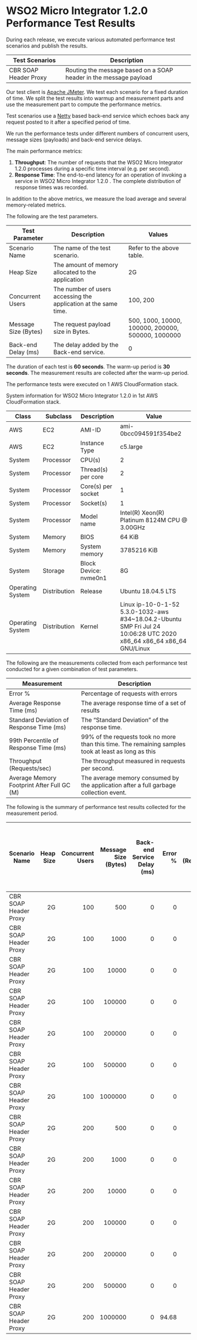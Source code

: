 # WSO2 Micro Integrator 1.2.0 Performance Test Results

During each release, we execute various automated performance test scenarios and publish the results.

| Test Scenarios | Description |
| --- | --- |
| CBR SOAP Header Proxy | Routing the message based on a SOAP header in the message payload |

Our test client is [Apache JMeter](https://jmeter.apache.org/index.html). We test each scenario for a fixed duration of
time. We split the test results into warmup and measurement parts and use the measurement part to compute the
performance metrics.

Test scenarios use a [Netty](https://netty.io/) based back-end service which echoes back any request
posted to it after a specified period of time.

We run the performance tests under different numbers of concurrent users, message sizes (payloads) and back-end service
delays.

The main performance metrics:

1. **Throughput**: The number of requests that the WSO2 Micro Integrator 1.2.0 processes during a specific time interval (e.g. per second).
2. **Response Time**: The end-to-end latency for an operation of invoking a service in WSO2 Micro Integrator 1.2.0 . The complete distribution of response times was recorded.

In addition to the above metrics, we measure the load average and several memory-related metrics.

The following are the test parameters.

| Test Parameter | Description | Values |
| --- | --- | --- |
| Scenario Name | The name of the test scenario. | Refer to the above table. |
| Heap Size | The amount of memory allocated to the application | 2G |
| Concurrent Users | The number of users accessing the application at the same time. | 100, 200 |
| Message Size (Bytes) | The request payload size in Bytes. | 500, 1000, 10000, 100000, 200000, 500000, 1000000 |
| Back-end Delay (ms) | The delay added by the Back-end service. | 0 |

The duration of each test is **60 seconds**. The warm-up period is **30 seconds**.
The measurement results are collected after the warm-up period.

The performance tests were executed on 1 AWS CloudFormation stack.


System information for WSO2 Micro Integrator 1.2.0 in 1st AWS CloudFormation stack.

| Class | Subclass | Description | Value |
| --- | --- | --- | --- |
| AWS | EC2 | AMI-ID | ami-0bcc094591f354be2 |
| AWS | EC2 | Instance Type | c5.large |
| System | Processor | CPU(s) | 2 |
| System | Processor | Thread(s) per core | 2 |
| System | Processor | Core(s) per socket | 1 |
| System | Processor | Socket(s) | 1 |
| System | Processor | Model name | Intel(R) Xeon(R) Platinum 8124M CPU @ 3.00GHz |
| System | Memory | BIOS | 64 KiB |
| System | Memory | System memory | 3785216 KiB |
| System | Storage | Block Device: nvme0n1 | 8G |
| Operating System | Distribution | Release | Ubuntu 18.04.5 LTS |
| Operating System | Distribution | Kernel | Linux ip-10-0-1-52 5.3.0-1032-aws #34~18.04.2-Ubuntu SMP Fri Jul 24 10:06:28 UTC 2020 x86_64 x86_64 x86_64 GNU/Linux |


The following are the measurements collected from each performance test conducted for a given combination of
test parameters.

| Measurement | Description |
| --- | --- |
| Error % | Percentage of requests with errors |
| Average Response Time (ms) | The average response time of a set of results |
| Standard Deviation of Response Time (ms) | The “Standard Deviation” of the response time. |
| 99th Percentile of Response Time (ms) | 99% of the requests took no more than this time. The remaining samples took at least as long as this |
| Throughput (Requests/sec) | The throughput measured in requests per second. |
| Average Memory Footprint After Full GC (M) | The average memory consumed by the application after a full garbage collection event. |

The following is the summary of performance test results collected for the measurement period.

|  Scenario Name | Heap Size | Concurrent Users | Message Size (Bytes) | Back-end Service Delay (ms) | Error % | Throughput (Requests/sec) | Average Response Time (ms) | Standard Deviation of Response Time (ms) | 99th Percentile of Response Time (ms) | WSO2 Micro Integrator 1.2.0 GC Throughput (%) | Average WSO2 Micro Integrator 1.2.0 Memory Footprint After Full GC (M) |
|---|---:|---:|---:|---:|---:|---:|---:|---:|---:|---:|---:|
|  CBR SOAP Header Proxy | 2G | 100 | 500 | 0 | 0 | 2478.46 | 30.4 | 23.67 | 128 | 95.34 | 28.4 |
|  CBR SOAP Header Proxy | 2G | 100 | 1000 | 0 | 0 | 2765.92 | 27.23 | 27.37 | 126 | N/A | N/A |
|  CBR SOAP Header Proxy | 2G | 100 | 10000 | 0 | 0 | 1466.98 | 51.39 | 33.09 | 168 | N/A | N/A |
|  CBR SOAP Header Proxy | 2G | 100 | 100000 | 0 | 0 | 203.39 | 371.07 | 137.13 | 739 | N/A | N/A |
|  CBR SOAP Header Proxy | 2G | 100 | 200000 | 0 | 0 | 97.55 | 773.28 | 231.06 | 1335 | N/A | N/A |
|  CBR SOAP Header Proxy | 2G | 100 | 500000 | 0 | 0 | 27.46 | 2732.34 | 1375.96 | 5919 | N/A | N/A |
|  CBR SOAP Header Proxy | 2G | 100 | 1000000 | 0 | 0 | 8.91 | 8032.41 | 2665.22 | 12863 | N/A | N/A |
|  CBR SOAP Header Proxy | 2G | 200 | 500 | 0 | 0 | 2772.94 | 54.18 | 48.18 | 229 | N/A | N/A |
|  CBR SOAP Header Proxy | 2G | 200 | 1000 | 0 | 0 | 2705.97 | 55.61 | 47.28 | 232 | N/A | N/A |
|  CBR SOAP Header Proxy | 2G | 200 | 10000 | 0 | 0 | 1312.33 | 114.54 | 71.61 | 333 | N/A | N/A |
|  CBR SOAP Header Proxy | 2G | 200 | 100000 | 0 | 0 | 171.34 | 876.35 | 388.12 | 2223 | N/A | N/A |
|  CBR SOAP Header Proxy | 2G | 200 | 200000 | 0 | 0 | 65.88 | 2301.66 | 1108.35 | 4991 | N/A | N/A |
|  CBR SOAP Header Proxy | 2G | 200 | 500000 | 0 | 0 | 16.98 | 8448.95 | 3086.35 | 13183 | N/A | N/A |
|  CBR SOAP Header Proxy | 2G | 200 | 1000000 | 0 | 94.68 | 0.26 | 265269.11 | 231302.05 | 700415 | N/A | N/A |

